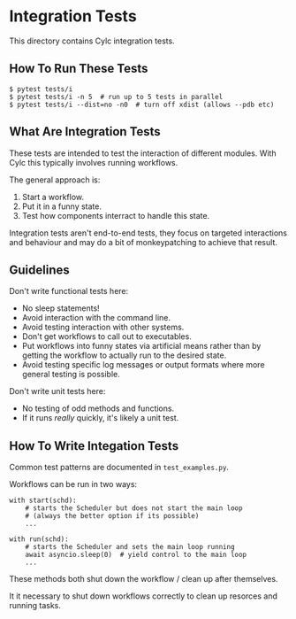 # Integration Tests

This directory contains Cylc integration tests.

## How To Run These Tests

```console
$ pytest tests/i
$ pytest tests/i -n 5  # run up to 5 tests in parallel
$ pytest tests/i --dist=no -n0  # turn off xdist (allows --pdb etc)
```

## What Are Integration Tests

These tests are intended to test the interaction of different modules.
With Cylc this typically involves running workflows.

The general approach is:

1) Start a workflow.
2) Put it in a funny state.
3) Test how components interract to handle this state.

Integration tests aren't end-to-end tests, they focus on targeted interactions
and behaviour and may do a bit of monkeypatching to achieve that result.

## Guidelines

Don't write functional tests here:

* No sleep statements!
* Avoid interaction with the command line.
* Avoid testing interaction with other systems.
* Don't get workflows to call out to executables.
* Put workflows into funny states via artificial means rather than by
  getting the workflow to actually run to the desired state.
* Avoid testing specific log messages or output formats where more general
  testing is possible.

Don't write unit tests here:

* No testing of odd methods and functions.
* If it runs *really* quickly, it's likely a unit test.

## How To Write Integation Tests

Common test patterns are documented in `test_examples.py`.

Workflows can be run in two ways:

```
with start(schd):
    # starts the Scheduler but does not start the main loop
    # (always the better option if its possible)
    ...

with run(schd):
    # starts the Scheduler and sets the main loop running
    await asyncio.sleep(0)  # yield control to the main loop
    ...
```

These methods both shut down the workflow / clean up after themselves.

It it necessary to shut down workflows correctly to clean up resorces and
running tasks.
